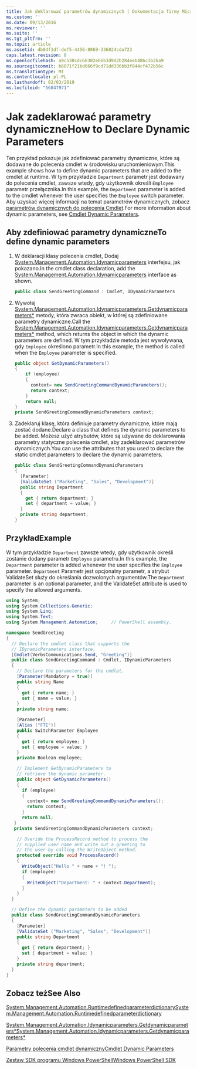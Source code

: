 ```yaml
---
title: Jak deklarować parametrów dynamicznych | Dokumentacja firmy Microsoft
ms.custom: ''
ms.date: 09/13/2016
ms.reviewer: ''
ms.suite: ''
ms.tgt_pltfrm: ''
ms.topic: article
ms.assetid: db04f1df-def5-4456-8869-336024cda723
caps.latest.revision: 8
ms.openlocfilehash: a9c530cdc66302eb6b3d9d2b284eeb486c3b2ba9
ms.sourcegitcommit: b6871f21bd666f9cd71dd336bb3f844cf472b56c
ms.translationtype: MT
ms.contentlocale: pl-PL
ms.lasthandoff: 02/03/2019
ms.locfileid: "56847971"
---
```

# <a name="how-to-declare-dynamic-parameters"></a><span data-ttu-id="5334d-102">Jak zadeklarować parametry dynamiczne</span><span class="sxs-lookup"><span data-stu-id="5334d-102">How to Declare Dynamic Parameters</span></span>

<span data-ttu-id="5334d-103">Ten przykład pokazuje jak zdefiniować parametry dynamiczne, które są dodawane do polecenia cmdlet w środowisku uruchomieniowym.</span><span class="sxs-lookup"><span data-stu-id="5334d-103">This example shows how to define dynamic parameters that are added to the cmdlet at runtime.</span></span> <span data-ttu-id="5334d-104">W tym przykładzie `Department` parametr jest dodawany do polecenia cmdlet, zawsze wtedy, gdy użytkownik określi `Employee` parametr przełącznika.</span><span class="sxs-lookup"><span data-stu-id="5334d-104">In this example, the `Department` parameter is added to the cmdlet whenever the user specifies the `Employee` switch parameter.</span></span> <span data-ttu-id="5334d-105">Aby uzyskać więcej informacji na temat parametrów dynamicznych, zobacz [parametrów dynamicznych do polecenia Cmdlet](./cmdlet-dynamic-parameters.md).</span><span class="sxs-lookup"><span data-stu-id="5334d-105">For more information about dynamic parameters, see [Cmdlet Dynamic Parameters](./cmdlet-dynamic-parameters.md).</span></span>

## <a name="to-define-dynamic-parameters"></a><span data-ttu-id="5334d-106">Aby zdefiniować parametry dynamiczne</span><span class="sxs-lookup"><span data-stu-id="5334d-106">To define dynamic parameters</span></span>

1. <span data-ttu-id="5334d-107">W deklaracji klasy polecenia cmdlet, Dodaj [System.Management.Automation.Idynamicparameters](/dotnet/api/System.Management.Automation.IDynamicParameters) interfejsu, jak pokazano.</span><span class="sxs-lookup"><span data-stu-id="5334d-107">In the cmdlet class declaration, add the [System.Management.Automation.Idynamicparameters](/dotnet/api/System.Management.Automation.IDynamicParameters) interface as shown.</span></span>

   ```csharp
   public class SendGreetingCommand : Cmdlet, IDynamicParameters
   ```

2. <span data-ttu-id="5334d-108">Wywołaj [System.Management.Automation.Idynamicparameters.Getdynamicparameters\*](/dotnet/api/System.Management.Automation.IDynamicParameters.GetDynamicParameters) metody, która zwraca obiekt, w której są zdefiniowane parametry dynamiczne.</span><span class="sxs-lookup"><span data-stu-id="5334d-108">Call the [System.Management.Automation.Idynamicparameters.Getdynamicparameters\*](/dotnet/api/System.Management.Automation.IDynamicParameters.GetDynamicParameters) method, which returns the object in which the dynamic parameters are defined.</span></span> <span data-ttu-id="5334d-109">W tym przykładzie metoda jest wywoływana, gdy `Employee` określono parametr.</span><span class="sxs-lookup"><span data-stu-id="5334d-109">In this example, the method is called when the `Employee` parameter is specified.</span></span>

   ```csharp
   public object GetDynamicParameters()
   {
       if (employee)
       {
         context= new SendGreetingCommandDynamicParameters();
         return context;
       }
       return null;
   }
   private SendGreetingCommandDynamicParameters context;
   ```

3. <span data-ttu-id="5334d-110">Zadeklaruj klasę, która definiuje parametry dynamiczne, które mają zostać dodane.</span><span class="sxs-lookup"><span data-stu-id="5334d-110">Declare a class that defines the dynamic parameters to be added.</span></span> <span data-ttu-id="5334d-111">Możesz użyć atrybutów, które są używane do deklarowania parametry statyczne polecenia cmdlet, aby zadeklarować parametrów dynamicznych.</span><span class="sxs-lookup"><span data-stu-id="5334d-111">You can use the attributes that you used to declare the static cmdlet parameters to declare the dynamic parameters.</span></span>

   ```csharp
   public class SendGreetingCommandDynamicParameters
   {
     [Parameter]
     [ValidateSet ("Marketing", "Sales", "Development")]
     public string Department
     {
       get { return department; }
       set { department = value; }
     }
     private string department;
   }
   ```

## <a name="example"></a><span data-ttu-id="5334d-112">Przykład</span><span class="sxs-lookup"><span data-stu-id="5334d-112">Example</span></span>

<span data-ttu-id="5334d-113">W tym przykładzie `Department` zawsze wtedy, gdy użytkownik określi zostanie dodany parametr `Employee` parametru.</span><span class="sxs-lookup"><span data-stu-id="5334d-113">In this example, the `Department` parameter is added whenever the user specifies the `Employee` parameter.</span></span> <span data-ttu-id="5334d-114">`Department` Parametr jest opcjonalny parametr, a atrybut ValidateSet służy do określania dozwolonych argumentów.</span><span class="sxs-lookup"><span data-stu-id="5334d-114">The `Department` parameter is an optional parameter, and the ValidateSet attribute is used to specify the allowed arguments.</span></span>

```csharp
using System;
using System.Collections.Generic;
using System.Linq;
using System.Text;
using System.Management.Automation;     // PowerShell assembly.

namespace SendGreeting
{
  // Declare the cmdlet class that supports the
  // IDynamicParameters interface.
  [Cmdlet(VerbsCommunications.Send, "Greeting")]
  public class SendGreetingCommand : Cmdlet, IDynamicParameters
  {
    // Declare the parameters for the cmdlet.
    [Parameter(Mandatory = true)]
    public string Name
    {
      get { return name; }
      set { name = value; }
    }
    private string name;

    [Parameter]
    [Alias ("FTE")]
    public SwitchParameter Employee
    {
      get { return employee; }
      set { employee = value; }
    }
    private Boolean employee;

    // Implement GetDynamicParameters to
    // retrieve the dynamic parameter.
    public object GetDynamicParameters()
    {
      if (employee)
      {
        context= new SendGreetingCommandDynamicParameters();
        return context;
      }
      return null;
   }
   private SendGreetingCommandDynamicParameters context;

    // Overide the ProcessRecord method to process the
    // supplied user name and write out a greeting to
    // the user by calling the WriteObject method.
    protected override void ProcessRecord()
    {
      WriteObject("Hello " + name + "! ");
      if (employee)
      {
        WriteObject("Department: " + context.Department);
      }
    }
  }

  // Define the dynamic parameters to be added
  public class SendGreetingCommandDynamicParameters
  {
    [Parameter]
    [ValidateSet ("Marketing", "Sales", "Development")]
    public string Department
    {
      get { return department; }
      set { department = value; }
    }
    private string department;
  }
}
```

## <a name="see-also"></a><span data-ttu-id="5334d-115">Zobacz też</span><span class="sxs-lookup"><span data-stu-id="5334d-115">See Also</span></span>

[<span data-ttu-id="5334d-116">System.Management.Automation.Runtimedefinedparameterdictionary</span><span class="sxs-lookup"><span data-stu-id="5334d-116">System.Management.Automation.Runtimedefinedparameterdictionary</span></span>](/dotnet/api/System.Management.Automation.RuntimeDefinedParameterDictionary)

[<span data-ttu-id="5334d-117">System.Management.Automation.Idynamicparameters.Getdynamicparameters\*</span><span class="sxs-lookup"><span data-stu-id="5334d-117">System.Management.Automation.Idynamicparameters.Getdynamicparameters\*</span></span>](/dotnet/api/System.Management.Automation.IDynamicParameters.GetDynamicParameters)

[<span data-ttu-id="5334d-118">Parametry polecenia cmdlet dynamiczny</span><span class="sxs-lookup"><span data-stu-id="5334d-118">Cmdlet Dynamic Parameters</span></span>](./cmdlet-dynamic-parameters.md)

[<span data-ttu-id="5334d-119">Zestaw SDK programu Windows PowerShell</span><span class="sxs-lookup"><span data-stu-id="5334d-119">Windows PowerShell SDK</span></span>](../windows-powershell-reference.md)